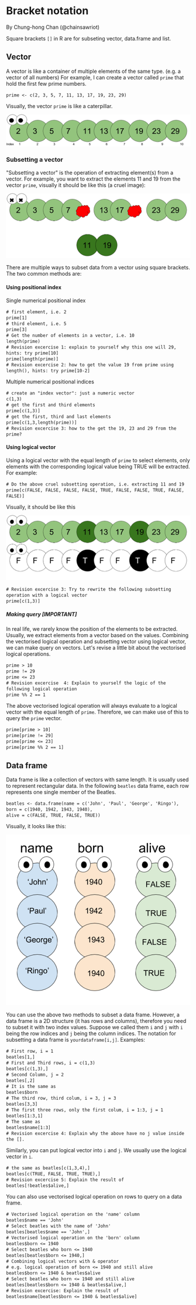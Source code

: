 # Bracket notation
By Chung-hong Chan (@chainsawriot)

Square brackets `[]` in R are for subseting vector, data.frame and list.

## Vector

A vector is like a container of multiple elements of the same type. (e.g. a vector of all numbers) For example, I can create a vector called `prime` that hold the first few prime numbers.

```{r}
prime <- c(2, 3, 5, 7, 11, 13, 17, 19, 23, 29)
```
Visually, the vector `prime` is like a caterpillar.

![](./imgs/caterpillar.png "Bug?")

### Subsetting a vector

"Subsetting a vector" is the operation of extracting element(s) from a vector. For example, you want to extract the elements 11 and 19 from the vector `prime`, visually it should be like this (a cruel image):

![](./imgs/subsetting.png "debug?")


There are multiple ways to subset data from a vector using square brackets. The two common methods are:

#### Using positional index

Single numerical positional index

```{r}
# first element, i.e. 2
prime[1]
# third element, i.e. 5
prime[3]
# Get the number of elements in a vector, i.e. 10
length(prime)
# Revision excercise 1: explain to yourself why this one will 29, hints: try prime[10]
prime[length(prime)]
# Revision excercise 2: how to get the value 19 from prime using length(), hints: try prime[10-2]
```

Multiple numerical positional indices

```{r}
# create an "index vector": just a numeric vector
c(1,3)
# get the first and third elements
prime[c(1,3)]
# get the first, third and last elements
prime[c(1,3,length(prime))]
# Revision excercise 3: how to the get the 19, 23 and 29 from the prime?
```

#### Using logical vector

Using a logical vector with the equal length of `prime` to select elements, only elements with the corresponding logical value being TRUE will be extracted. For example:

```{r}
# Do the above cruel subsetting operation, i.e. extracting 11 and 19
prime[c(FALSE, FALSE, FALSE, FALSE, TRUE, FALSE, FALSE, TRUE, FALSE, FALSE)]
```

Visually, it should be like this

![](./imgs/logical.png "logical")

```{r}
# Revision excercise 3: Try to rewrite the following subsetting operation with a logical vector
prime[c(1,3)]
```
##### Making query [IMPORTANT]

In real life, we rarely know the position of the elements to be extracted. Usually, we extract elements from a vector based on the values. Combining the vectorised logical operation and subsetting vector using logical vector, we can make query on vectors. Let's revise a little bit about the vectorised logical operations.

```{r}
prime > 10
prime != 29
prime <= 23
# Revision excercise  4: Explain to yourself the logic of the following logical operation
prime %% 2 == 1 
```

The above vectorised logical operation will always evaluate to a logical vector with the equal length of `prime`. Therefore, we can make use of this to query the `prime` vector.

```{r}
prime[prime > 10]
prime[prime != 29]
prime[prime <= 23]
prime[prime %% 2 == 1]
```
## Data frame

Data frame is like a collection of vectors with same length. It is usually used to represent rectangular data. In the following `beatles` data frame, each row represents one single member of the Beatles.

```{r}
beatles <- data.frame(name = c('John', 'Paul', 'George', 'Ringo'),
born = c(1940, 1942, 1943, 1940),
alive = c(FALSE, TRUE, FALSE, TRUE))
```

Visually, it looks like this:

![](./imgs/dataframe.png "many bugs")

You can use the above two methods to subset a data frame. However, a data frame is a 2D structure (it has rows and columns), therefore you need to subset it with two index values. Suppose we called them `i` and `j` with `i` being the row indices and `j` being the column indices. The notation for subsetting a data frame is `yourdataframe[i,j]`. Examples:

```{r}
# First row, i = 1
beatles[1,]
# First and Third rows, i = c(1,3)
beatles[c(1,3),]
# Second Column, j = 2
beatles[,2]
# It is the same as
beatles$born
# The third row, third colum, i = 3, j = 3
beatles[3,3]
# The first three rows, only the first colum, i = 1:3, j = 1
beatles[1:3,1]
# The same as
beatles$name[1:3]
# Revision excercise 4: Explain why the above have no j value inside the [].
```

Similarly, you can put logical vector into `i` and `j`. We usually use the logical vector in `i`.

```{r}
# the same as beatles[c(1,3,4),]
beatles[c(TRUE, FALSE, TRUE, TRUE),]
# Revision excercise 5: Explain the result of
beatles[!beatles$alive,]
```

You can also use vectorised logical operation on rows to query on a data frame.

```{r}
# Vectorised logical operation on the 'name' column
beatles$name == 'John'
# Select beatles with the name of 'John'
beatles[beatles$name == 'John',]
# Vectorised logical operation on the 'born' column
beatles$born <= 1940
# Select beatles who born <= 1940
beatles[beatles$born <= 1940,]
# Combining logical vectors with & operator
# e.g. logical operation of born <= 1940 and still alive
beatles$born <= 1940 & beatles$alive
# Select beatles who born <= 1940 and still alive
beatles[beatles$born <= 1940 & beatles$alive,]
# Revision excercise: Explain the result of
beatles$name[beatles$born <= 1940 & beatles$alive]
```
